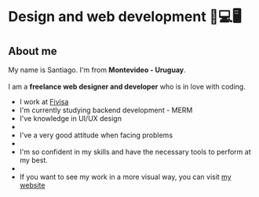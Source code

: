 # Design and web development 📱💻🖥

## About me

My name is Santiago. I'm from <strong>Montevideo - Uruguay</strong>.<br><br/>I am a <strong>freelance web designer and developer</strong> who is in love with coding.

<ul>
    <li>I work at <a href="https://www.fivisa.com.uy/" target="_blank">Fivisa</a></li>
    <li>I'm currently studying backend development - MERM</li>
    <li>I've knowledge in UI/UX design<li/>
    <li>I've a very good attitude when facing problems<li/>
    <li>I'm so confident in my skills and have the necessary tools to perform at my best.<li/>
    <li>If you want to see my work in a more visual way, you can visit <a href="#" target="_blank">my website</a></li>
</ul>

